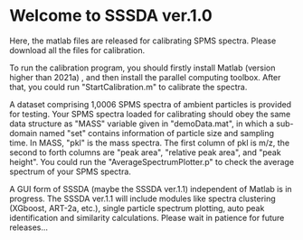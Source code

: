 # Welcome to SSSDA ver.1.0
  Here, the matlab files are released for calibrating SPMS spectra. Please download all the files for calibration.
 
  To run the calibration program, you should firstly install Matlab (version higher than 2021a) , and then install the parallel computing toolbox. After that, you could run "StartCalibration.m" to calibrate the spectra.

   A dataset comprising 1,0006 SPMS spectra of ambient particles is provided for testing. Your SPMS spectra loaded for calibrating should obey the same data structure as "MASS" variable given in "demoData.mat", in which a sub-domain named "set" contains information of particle size and sampling time. In MASS, "pkl" is the mass spectra. The first column of pkl is m/z, the second to forth columns are "peak area", "relative peak area", and "peak height". You could run the "AverageSpectrumPlotter.p" to check the average spectrum of your SPMS spectra.
 
  A GUI form of SSSDA (maybe the SSSDA ver.1.1) independent of Matlab is in progress. The SSSDA ver.1.1 will include modules like spectra clustering (XGboost, ART-2a, etc.), single particle spectrum plotting, auto peak identification and similarity calculations. Please wait in patience for future releases...
    
